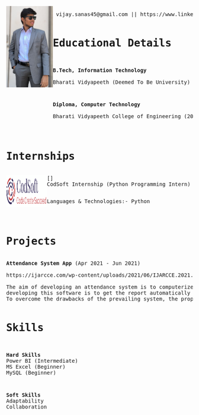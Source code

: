 <img src="vijaysanas.jpg" width="25%" align="left" />

<pre> vijay.sanas45@gmail.com || https://www.linkedin.com/in/vijay-sanas-2056b3253/ || https://github.com/VijaySanas3 </pre>

<pre>
<h1>Educational Details</h1>
<p><b>B.Tech, Information Technology</b><br>                         
Bharati Vidyapeeth (Deemed To Be University) (2021 – Ongoing)</p>  
<p><b>Diploma, Computer Technology</b><br>                        
Bharati Vidyapeeth College of Engineering (2018 – 2021, Percentage: <b>86.63%</b>)</p>
</pre>

<pre>
<h1>Internships</h1>
[<img align="left" height="85px" width="110px" alt="CodSoft" src="codsoft logo.png?raw=true"/>]
CodSoft Internship (Python Programming Intern)<br>
<p>Languages & Technologies:- Python</p>
</pre>

<pre>
<h1>Projects</h1>
<b>Attendance System App</b> (Apr 2021 - Jun 2021)
<br>https://ijarcce.com/wp-content/uploads/2021/06/IJARCCE.2021.10639.pdf
<br>The aim of developing an attendance system is to computerize the traditional way of taking attendance. Another purpose for 
developing this software is to get the report automatically at the end of the session or in between sessions. 
To overcome the drawbacks of the prevailing system, the proposed system has evolved.
</pre>

<pre>
<h1>Skills</h1>
<p><b>Hard Skills</b>
Power BI (Intermediate)
MS Excel (Beginner)   
MySQL (Beginner)</p>
<p><b>Soft Skills</b>
Adaptability
Collaboration</p>
</pre>
